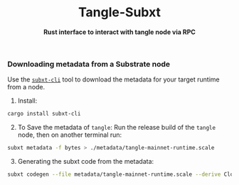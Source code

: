 <h1 align="center">Tangle-Subxt</h1>

<p align="center">
    <strong>Rust interface to interact with tangle node via RPC</strong>
    <br />
</p>

<br />

### Downloading metadata from a Substrate node

Use the [`subxt-cli`](https://lib.rs/crates/subxt-cli) tool to download the metadata for your target runtime from a node.

1. Install:
```bash
cargo install subxt-cli
```

2. To Save the metadata of `tangle`:
Run the release build of the `tangle` node, then on another terminal run:

```bash
subxt metadata -f bytes > ./metadata/tangle-mainnet-runtime.scale
```

3. Generating the subxt code from the metadata:

```bash
subxt codegen --file metadata/tangle-mainnet-runtime.scale --derive Clone --derive Eq --derive PartialEq | rustfmt --edition=2018 --emit=stdout > src/tangle_mainnet_runtime.rs
```